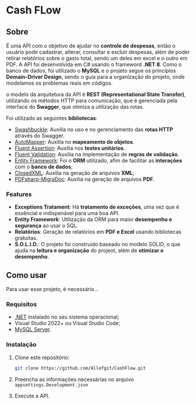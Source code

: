 # Cash FLow

## Sobre
É uma API com o objetivo de ajudar no **controle de despesas**, então o usuário pode cadastrar, alterar, consultar e excluir despesas, além de poder retirar relatórios sobre o gasto total, sendo um deles em excel e o outro em PDF. 
A API foi desenvolvida em C# usando o frameword **.NET 8**. Como o banco de dados, foi utilizado o **MySQL** e o projeto segue os princípios **Domain-Driver Design**, sendo o guia para a organização do projeto, onde modelamos os problemas reais em códigos.

o modelo da arquitetura da API é **REST (Representational State Transfer)**, utilizando os métodos HTTP para comunicação, que é gerenciada pela interface do **Swagger**, que otimiza a utilização das rotas.

Foi utilizado as seguintes **bibliotecas**: 
- [Swashbuckle][swashbuckle]: Auxilia no uso e no gerenciamento das **rotas HTTP** através do Swagger.
- [AutoMapper][autoMapper]: Auxilia no **mapeamento de objetos**.
- [Fluent Assertion][fluent-assertion]: Auxilia nos **testes unitários**.
- [Fluent Validation][fluent-validation]: Auxilia na implementação de **regras de validação**.
- [Entity Framework][entity-framework]: Foi o **ORM** utilizado, afim de facilitar as **interações** com o **banco de dados**;
- [ClosedXML][closedXML]: Auxilia na geração de arquivos **XML**;
- [PDFsharp-MigraDoc][pdfsharp-migraDoc]: Auxilia na geração de arquivos **PDF**.

### Features

- **Exceptions Tratament**: Há **tratamento de exceções**, uma vez que é essêncial e indispenável para uma boa API.
- **Entity Framework**: Utilização da ORM para maior **desempenho e segurança** ao usar o SQL.
- **Relatórios**: Geração de relatórios em **PDF e Excel** usando bibliotecas gratuitas.
- **S.O.L.I.D.**: O projeto foi construido baseado no modelo SOLID, o que ajuda na **leitura e organização** do projeot, além de **otimizar o desempenho**.

## Como usar

Para usar esse projeto, é necessário...

### Requisitos 

- [.NET][dot-net-download-link] instalado no seu sistema operacional;
- Visual Studio 2022+ ou Visual Studio Code;
- [MySQL Server][sql-download-link].

### Instalação

1. Clone este repositório: 
    ```sh
    git clone https://github.com/Allefgit/CashFlow.git
    ``` 

2. Preencha as informações necessárias no arquivo `appsettings.Development.json`
3. Execute a API.

<!-- Links -->
[dot-net-download-link]: https://dotnet.microsoft.com/pt-br/download/
[sql-download-link]: https://www.mysql.com/downloads/
[swashbuckle]: https://github.com/domaindrivendev/Swashbuckle.AspNetCore/
[autoMapper]: https://automapper.org/
[fluent-assertion]: https://fluentassertions.com/introduction
[fluent-validation]: https://docs.fluentvalidation.net/en/latest/
[entity-framework]: https://learn.microsoft.com/pt-br/ef/core/
[closedXML]: https://github.com/ClosedXML/ClosedXML
[pdfsharp-migraDoc]: https://docs.pdfsharp.net/
